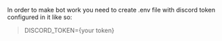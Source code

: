 In order to make bot work you need to create .env file with discord token configured in it like so:

> DISCORD_TOKEN={your token}
